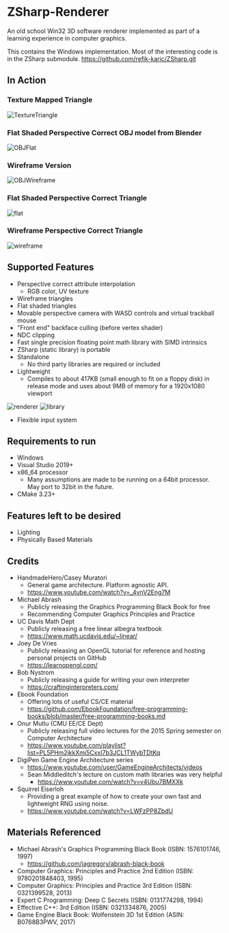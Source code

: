 # ZSharp-Renderer
An old school Win32 3D software renderer implemented as part of a learning experience in computer graphics.

This contains the Windows implementation. Most of the interesting code is in the ZSharp submodule.
https://github.com/refik-karic/ZSharp.git

## In Action

### Texture Mapped Triangle
![TextureTriangle](https://user-images.githubusercontent.com/54491280/263252965-a3581a54-16ff-468d-b98b-58b8e75fe9de.png)

### Flat Shaded Perspective Correct OBJ model from Blender
![OBJFlat](https://user-images.githubusercontent.com/54491280/263252967-f9552bd1-3b26-4c39-868c-07b5f48d56c9.png)

### Wireframe Version
![OBJWireframe](https://user-images.githubusercontent.com/54491280/263252969-cce0f523-1649-4454-81ac-d92a82181969.png)

### Flat Shaded Perspective Correct Triangle
![flat](https://user-images.githubusercontent.com/54491280/263252971-57e83ee2-a00c-4a7a-b64b-355d6250f324.png)

### Wireframe Perspective Correct Triangle
![wireframe](https://user-images.githubusercontent.com/54491280/263252970-a0f96d3f-15b7-4050-9dbd-e82d70792bb8.png)

## Supported Features
- Perspective correct attribute interpolation
  - RGB color, UV texture
- Wireframe triangles
- Flat shaded triangles
- Movable perspective camera with WASD controls and virtual trackball mouse
- "Front end" backface culling (before vertex shader)
- NDC clipping
- Fast single precision floating point math library with SIMD intrinsics
- ZSharp (static library) is portable
- Standalone
  - No third party libraries are required or included
- Lightweight
  - Compiles to about 417KB (small enough to fit on a floppy disk) in release mode and uses about 9MB of memory for a 1920x1080 viewport

![renderer](https://user-images.githubusercontent.com/54491280/144987286-9ffd78e6-f413-488a-b1b2-f98fded9ec2b.png)
![library](https://user-images.githubusercontent.com/54491280/144987288-a9153e38-7192-4ef9-9b3e-3402ff311d0f.png)
- Flexible input system

## Requirements to run
- Windows
- Visual Studio 2019+
- x86_64 processor
  - Many assumptions are made to be running on a 64bit processor. May port to 32bit in the future.
- CMake 3.23+

## Features left to be desired
- Lighting
- Physically Based Materials

## Credits
- HandmadeHero/Casey Muratori
  - General game architecture. Platform agnostic API.
  - https://www.youtube.com/watch?v=_4vnV2Eng7M
- Michael Abrash
  - Publicly releasing the Graphics Programming Black Book for free
  - Recommending Computer Graphics Principles and Practice
- UC Davis Math Dept
  - Publicly releasing a free linear albegra textbook
  - https://www.math.ucdavis.edu/~linear/
- Joey De Vries
  - Publicly releasing an OpenGL tutorial for reference and hosting personal projects on GitHub
  - https://learnopengl.com/
- Bob Nystrom
  - Publicly releasing a guide for writing your own interpreter
  - https://craftinginterpreters.com/
- Ebook Foundation
  - Offering lots of useful CS/CE material
  - https://github.com/EbookFoundation/free-programming-books/blob/master/free-programming-books.md
- Onur Mutlu (CMU EE/CE Dept)
  - Publicly releasing full video lectures for the 2015 Spring semester on Computer Architecture
  - https://www.youtube.com/playlist?list=PL5PHm2jkkXmi5CxxI7b3JCL1TWybTDtKq
- DigiPen Game Engine Architecture series
  - https://www.youtube.com/user/GameEngineArchitects/videos
  - Sean Middleditch's lecture on custom math libraries was very helpful
    - https://www.youtube.com/watch?v=v4Ubu7BMXXk
- Squirrel Eiserloh
  - Providing a great example of how to create your own fast and lightweight RNG using noise.
  - https://www.youtube.com/watch?v=LWFzPP8ZbdU

## Materials Referenced
- Michael Abrash's Graphics Programming Black Book (ISBN: 1576101746, 1997)
  - https://github.com/jagregory/abrash-black-book
- Computer Graphics: Principles and Practice 2nd Edition (ISBN: 9780201848403, 1995)
- Computer Graphics: Principles and Practice 3rd Edition (ISBN: 0321399528, 2013)
- Expert C Programming: Deep C Secrets (ISBN: 0131774298, 1994)
- Effective C++: 3rd Edition (ISBN: 0321334876, 2005)
- Game Engine Black Book: Wolfenstein 3D 1st Edition (ASIN: B0768B3PWV, 2017)
